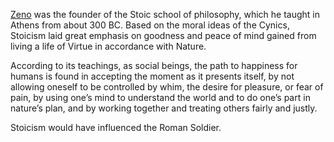 [Zeno][1] was the founder of the Stoic school of philosophy, which he taught in Athens from about 300 BC. Based on the moral ideas of the Cynics, Stoicism laid great emphasis on goodness and peace of mind gained from living a life of Virtue in accordance with Nature.

According to its teachings, as social beings, the path to happiness for
humans is found in accepting the moment as it presents itself, by not
allowing oneself to be controlled by whim, the desire for pleasure, or fear
of pain, by using one’s mind to understand the world and to do one’s part
in nature’s plan, and by working together and treating others fairly and
justly.

Stoicism would have influenced the Roman Soldier.

[1]: https://en.wikipedia.org/wiki/Zeno_of_Citium
